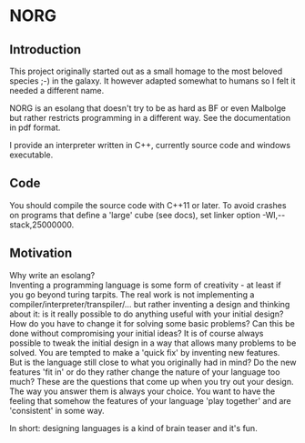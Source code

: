 # NORG

## Introduction
This project originally started out as a small homage to the most beloved species ;-) in the galaxy. It however adapted somewhat to humans so I felt it needed a different name.

NORG is an esolang that doesn't try to be as hard as BF or even Malbolge but rather restricts programming in a different way. See the documentation in pdf format. 

I provide an interpreter written in C++, currently source code and windows executable.


## Code

You should compile the source code with C++11 or later. To avoid crashes on programs that define a 'large' cube (see docs), set linker option -Wl,--stack,25000000.

## Motivation
Why write an esolang?  
Inventing a programming language is some form of creativity - at least if you go beyond turing tarpits. The real work is not implementing a compiler/interpreter/transpiler/… but rather inventing a design and thinking about it: is it really possible to do anything useful with your initial design? How do you have to change it for solving some basic problems? Can this be done without compromising your initial ideas? It is of course always possible to tweak the initial design in a way that allows many problems to be solved. You are tempted to make a 'quick fix' by inventing new features.  
But is the language still close to what you originally had in mind? Do the new features 'fit in' or do they rather change the nature of your language too much? 
These are the questions that come up when you try out your design. The way you answer them is always your choice. You want to have the feeling that somehow the features of your language 'play together' and are 'consistent' in some way.

In short: designing languages is a kind of brain teaser and it's fun.
